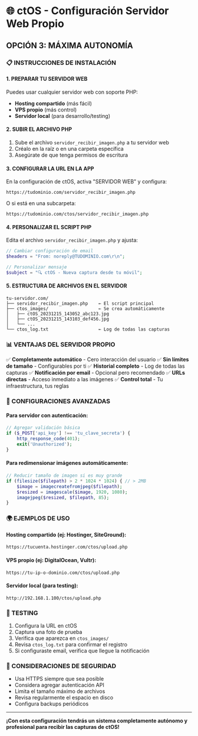 # 🌐 ctOS - Configuración Servidor Web Propio

## **OPCIÓN 3: MÁXIMA AUTONOMÍA**

### **📋 INSTRUCCIONES DE INSTALACIÓN**

#### **1. PREPARAR TU SERVIDOR WEB**

Puedes usar cualquier servidor web con soporte PHP:
- **Hosting compartido** (más fácil)
- **VPS propio** (más control)
- **Servidor local** (para desarrollo/testing)

#### **2. SUBIR EL ARCHIVO PHP**

1. Sube el archivo `servidor_recibir_imagen.php` a tu servidor web
2. Créalo en la raíz o en una carpeta específica
3. Asegúrate de que tenga permisos de escritura

#### **3. CONFIGURAR LA URL EN LA APP**

En la configuración de ctOS, activa "SERVIDOR WEB" y configura:

```
https://tudominio.com/servidor_recibir_imagen.php
```

O si está en una subcarpeta:

```
https://tudominio.com/ctos/servidor_recibir_imagen.php
```

#### **4. PERSONALIZAR EL SCRIPT PHP**

Edita el archivo `servidor_recibir_imagen.php` y ajusta:

```php
// Cambiar configuración de email
$headers = "From: noreply@TUDOMINIO.com\r\n";

// Personalizar mensaje
$subject = "🔍 ctOS - Nueva captura desde tu móvil";
```

#### **5. ESTRUCTURA DE ARCHIVOS EN EL SERVIDOR**

```
tu-servidor.com/
├── servidor_recibir_imagen.php    ← El script principal
├── ctos_images/                   ← Se crea automáticamente
│   ├── ctOS_20231215_143052_abc123.jpg
│   ├── ctOS_20231215_143103_def456.jpg
│   └── ...
└── ctos_log.txt                   ← Log de todas las capturas
```

### **📊 VENTAJAS DEL SERVIDOR PROPIO**

✅ **Completamente automático** - Cero interacción del usuario
✅ **Sin límites de tamaño** - Configurables por ti
✅ **Historial completo** - Log de todas las capturas
✅ **Notificación por email** - Opcional pero recomendado
✅ **URLs directas** - Acceso inmediato a las imágenes
✅ **Control total** - Tu infraestructura, tus reglas

### **🔧 CONFIGURACIONES AVANZADAS**

#### **Para servidor con autenticación:**

```php
// Agregar validación básica
if ($_POST['api_key'] !== 'tu_clave_secreta') {
    http_response_code(401);
    exit('Unauthorized');
}
```

#### **Para redimensionar imágenes automáticamente:**

```php
// Reducir tamaño de imagen si es muy grande
if (filesize($filepath) > 2 * 1024 * 1024) { // > 2MB
    $image = imagecreatefromjpeg($filepath);
    $resized = imagescale($image, 1920, 1080);
    imagejpeg($resized, $filepath, 85);
}
```

### **🌍 EJEMPLOS DE USO**

#### **Hosting compartido (ej: Hostinger, SiteGround):**
```
https://tucuenta.hostinger.com/ctos/upload.php
```

#### **VPS propio (ej: DigitalOcean, Vultr):**
```
https://tu-ip-o-dominio.com/ctos/upload.php
```

#### **Servidor local (para testing):**
```
http://192.168.1.100/ctos/upload.php
```

### **📱 TESTING**

1. Configura la URL en ctOS
2. Captura una foto de prueba
3. Verifica que aparezca en `ctos_images/`
4. Revisa `ctos_log.txt` para confirmar el registro
5. Si configuraste email, verifica que llegue la notificación

### **🔐 CONSIDERACIONES DE SEGURIDAD**

- Usa HTTPS siempre que sea posible
- Considera agregar autenticación API
- Limita el tamaño máximo de archivos
- Revisa regularmente el espacio en disco
- Configura backups periódicos

---

**¡Con esta configuración tendrás un sistema completamente autónomo y profesional para recibir las capturas de ctOS!**